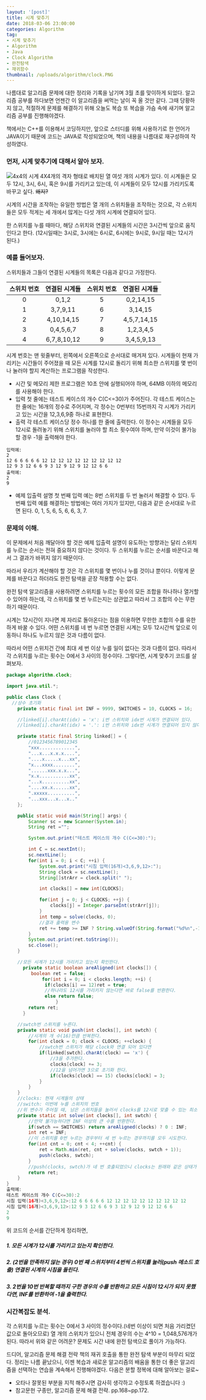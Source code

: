 ```yaml
---
layout: '[post]'
title: 시계 맞추기
date: 2018-03-06 23:00:00
categories: Algorithm
tag:
- 시계 맞추기
- Algorithm
- Java
- Clock Algorithm
- 완전탐색
- 재귀함수
thumbnail: /uploads/algorithm/clock.PNG
---
```


나름대로 알고리즘 문제에 대한 정리와 기록을 남기며 3월 초를 맞이하게 되었다. 알고리즘 공부를 하다보면 언젠간 이 알고리즘을 써먹는 날이 꼭 올 것만 같다. 그때 당황하지 않고, 적절하게 문제를 해결하기 위해 오늘도 복습 또 복습을 가슴 속에 새기며 알고리즘 공부를 진행해야겠다.

책에서는 C++를 이용해서 코딩하지만,  앞으로 스터디를 위해 사용하기로 한 언어가 JAVA이기 때문에  코드는 JAVA로 작성되었으며, 책의 내용을 나름대로 재구성하여 작성하였다.

### 먼저, 시계 맞추기에 대해서 알아 보자.
![4x4의 시계](/uploads/algorithm/clock.PNG)
4X4개의 격자 형태로 배치된 열 여섯 개의 시계가 있다. 이 시계들은 모두 12시, 3시, 6시, 혹은 9시를 가리키고 있는데, 이 시계들이 모두 12시를 가리키도록 바꾸고 싶다. ~~왜지?~~

시계의 시간을 조작하는 유일한 방법은 열 개의 스위치들을 조작하는 것으로, 각 스위치들은 모두 적게는 세 개에서 많게는 다섯 개의 시계에 연결되어 있다.

한 스위치를 누를 때마다, 해당 스위치와 연결된 시계들의 시간은 3시간씩 앞으로 움직인다고 한다. (12시일때는 3시로, 3시에는 6시로, 6시에는 9시로, 9시일 때는 12시가 된다.)

### 예를 들어보자.
스위치들과 그들이 연결된 시계들의 목록은 다음과 같다고 가정한다.

스위치 번호|연결된 시계들|스위치 번호|연결된 시계들
:--:|:--:|:--:|:--:
0|0,1,2|5|0,2,14,15
1|3,7,9,11|6|3,14,15
2|4,10,14,15|7|4,5,7,14,15
3|0,4,5,6,7|8|1,2,3,4,5
4|6,7,8,10,12|9|3,4,5,9,13

시계 번호는 맨 윗줄부터, 왼쪽에서 오른쪽으로 순서대로 매겨져 있다. 시계들이 현재 가리키는 시간들이 주어졌을 때 모든 시계를 12시로 돌리기 위해 최소한 스위치를 몇 번이나 눌러야 할지 계산하는 프로그램을 작성한다.

- 시간 및 메모리 제한
프로그램은 10초 안에 실행되어야 하며, 64MB 이하의 메모리를 사용해야 한다.
- 입력
첫 줄에는 테스트 케이스의 개수 C(C<=30)가 주어진다. 각 테스트 케이스는 한 줄에는 16개의 정수로 주어지며, 각 정수는 0번부터 15번까지 각 시계가 가리키고 있는 시간을 12,3,6,9중 하나로 표현한다.
- 출력
각 테스트 케이스당 정수 하나를 한 줄에 출력한다. 이 정수는 시계들을 모두 12시로 돌려놓기 위해 스위치를 눌러야 할 최소 횟수여야 하며, 만약 이것이 불가능할 경우 -1을 출력해야 한다.
```
입력예:
2
12 6 6 6 6 6 12 12 12 12 12 12 12 12 12 12
12 9 3 12 6 6 9 3 12 9 12 9 12 12 6 6
출력예:
2
9
```
- 예제 입출력 설명
첫 번째 입력 예는 8번 스위치를 두 번 눌러서 해결할 수 있다. 두 번째 입력 예를 해결하는 방법에는 여러 가지가 있지만, 다음과 같은 순서대로 누르면 된다. 0, 1, 5, 6, 5, 6, 6, 3, 7.

### 문제의 이해.
이 문제에서 처음 깨달아야 할 것은 예제 입출력 설명이 유도하는 방향과는 달리 스위치를 누르는 순서는 전혀 중요하지 않다는 것이다. 두 스위치를 누르는 순서를 바꾼다고 해서 그 결과가 바뀌지 않기 때문이다.

따라서 우리가 계산해야 할 것은 각 스위치를 몇 번이나 누를 것이냐 뿐이다. 이렇게 문제를 바꾼다고 하더라도 완전 탐색을 곧장 적용할 수는 없다.

완전 탐색 알고리즘을 사용하려면 스위치를 누르는 횟수의 모든 조합을 하나하나 열거할 수 있어야 하는데, 각 스위치를 몇 번 누르는지는 상관없고 따라서 그 조합의 수는 무한하기 때문이다.

시계는 12시간이 지나면 제 자리로 돌아온다는 점을 이용하면 무한한 조합의 수를 유한하게 바꿀 수 있다. 어떤 스위치를 네 번 누르면 연결된 시계는 모두 12시간씩 앞으로 이동하니 하나도 누르지 않은 것과 다름이 없다.

따라서 어떤 스위치건 간에 최대 세 번 이상 누를 일이 없다는 것과 다름이 없다. 따라서 각 스위치를 누르는 횟수는 0에서 3 사이의 정수이다. 그렇다면, 시계 맞추기 코드를 살펴보자.
```java
package algorithm.clock;

import java.util.*;

public class Clock {
  //상수 초기화
	private static final int INF = 9999, SWITCHES = 10, CLOCKS = 16;

	//linked[i].charAt(idx) = 'x': i번 스위치와 idx번 시계가 연결되어 있다.
	//linked[i].charAt(idx) = '.': i번 스위치와 idx번 시계가 연결되어 있지 않다.

	private static final String linked[] = {
		//0123456789012345
		"xxx.............",
		"...x...x.x.x....",
		"....x.....x...xx",
		"x...xxxx........",
		"......xxx.x.x...",
		"x.x...........xx",
		"...x..........xx",
		"....xx.x......xx",
		".xxxxx..........",
		"...xxx...x...x.."
	};

	public static void main(String[] args) {
		Scanner sc = new Scanner(System.in);
		String ret ="";

		System.out.print("테스트 케이스의 개수 C(C<=30):");

		int C = sc.nextInt();
		sc.nextLine();
		for(int i = 0; i < C; ++i) {
			System.out.print("시침 입력(16개)<3,6,9,12>:");
			String clock = sc.nextLine();
			String[]strArr = clock.split(" ");

			int clocks[] = new int[CLOCKS];

			for(int j = 0; j < CLOCKS; ++j) {
				clocks[j] = Integer.parseInt(strArr[j]);
			}
			int temp = solve(clocks, 0);
			//결과 출력용 변수
			ret += temp >= INF ? String.valueOf(String.format("%d%n",-1)) : String.valueOf(String.format("%d%n", temp));
		}
		System.out.print(ret.toString());
		sc.close();
	}

	//모든 시계가 12시를 가리키고 있는지 확인한다.     
      private static boolean areAligned(int clocks[]) {
	     boolean ret = false;
		     for(int i = 0; i < clocks.length; ++i) {
              if(clocks[i] == 12)ret = true;
              //하나라도 12시를 가리키지 않는다면 바로 false를 반환한다.
              else return false;
		          }
	    return ret;
      }

	//swtch번 스위치를 누른다.
	private static void push(int clocks[], int swtch) {
		//시계의 개 수(16)만큼 반복한다.
		for(int clock = 0; clock < CLOCKS; ++clock) {
			//swtch번 스위치가 해당 clock와 연결 되어 있다면
			if(linked[swtch].charAt(clock) == 'x') {
				//3을 추가한다.
				clocks[clock] += 3;
				//12을 넘어가면 3으로 초기화 한다.
				if(clocks[clock] == 15) clocks[clock] = 3;
			}
		}
	}
	//clocks: 현재 시계들의 상태
	//switch: 이번에 누를 스위치의 번호
	//위 변수가 주어질 때, 남은 스위치들을 눌러서 clocks를 12시로 맞출 수 있는 최소 횟수를 반환한다.
	private static int solve(int clocks[], int swtch) {
		//만약 불가능하다면 INF 이상의 큰 수를 반환한다.
		if(swtch == SWITCHES) return areAligned(clocks) ? 0 : INF;
		int ret = INF;
		//이 스위치를 0번 누르는 경우부터 세 번 누르는 경우까지를 모두 시도한다.
		for(int cnt = 0; cnt < 4; ++cnt) {
			ret = Math.min(ret, cnt + solve(clocks, swtch + 1));
			push(clocks, swtch);
		}
		//push(clocks, swtch)가 네 번 호출되었으니 clocks는 원래와 같은 상태가 된다.
		return ret;
	}
}
출력예:
테스트 케이스의 개수 C(C<=30):2
시침 입력(16개)<3,6,9,12>:12 6 6 6 6 6 12 12 12 12 12 12 12 12 12 12
시침 입력(16개)<3,6,9,12>:12 9 3 12 6 6 9 3 12 9 12 9 12 12 6 6
2
9
```
위 코드의 순서를 간단하게 정리하면,
##### 1. 모든 시계가 12시를 가리키고 있는지 확인한다.
##### 2. (2번을 만족하지 않는 경우) 0번 째 스위치부터 4번씩 스위치를 눌러(push 메소드 호출) 연결된 시계의 시침을 돌린다.
##### 3. 2번을 10번 반복할 때까지 구한 경우의 수를 반환하고 모든 시침이 12시가 되지 못했다면, INF를 반환하여 -1을 출력한다.

### 시간복잡도 분석.
각 스위치를 누르는 횟수는 0에서 3 사이의 정수이다.(네번 이상이 되면 처음 가리켰던 값으로 돌아오므로) 열 개의 스위치가 있으니 전체 경우의 수는 4^10 = 1,048,576개가 된다. 따라서 위와 같은 어려운? 문제도 시간 내에 완전 탐색으로 풀이가 가능하다.

드디어, 알고리즘 문제 해결 전략 책의 재귀 호출을 통한 완전 탐색 부분이 마무리 되었다. 정리는 나름 끝났으니, 이젠 복습과 새로운 알고리즘의 배움을 통한 더 좋은 알고리즘을 선택하는 연습을 계속해서 진행해야겠다. 다음은 분할 정복에 대해 알아보는 걸로~

* 오타나 잘못된 부분을 지적 해주시면 감사히 생각하고 수정토록 하겠습니다 :)
* 참고문헌
구종만, 알고리즘 문제 해결 전략. pp.168~pp.172.
